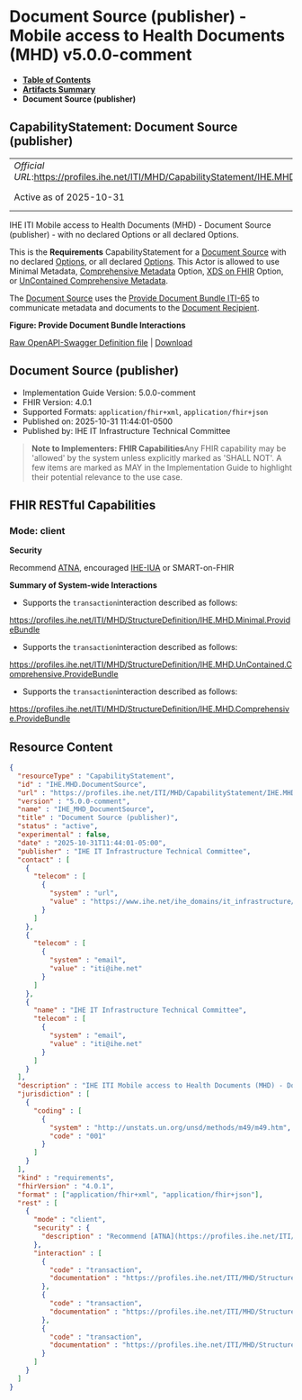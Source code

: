 # Document Source (publisher) - Mobile access to Health Documents (MHD) v5.0.0-comment

* [**Table of Contents**](toc.md)
* [**Artifacts Summary**](artifacts.md)
* **Document Source (publisher)**

## CapabilityStatement: Document Source (publisher) 

| | |
| :--- | :--- |
| *Official URL*:https://profiles.ihe.net/ITI/MHD/CapabilityStatement/IHE.MHD.DocumentSource | *Version*:5.0.0-comment |
| Active as of 2025-10-31 | *Computable Name*:IHE_MHD_DocumentSource |

 
IHE ITI Mobile access to Health Documents (MHD) - Document Source (publisher) - with no declared Options or all declared Options. 

This is the **Requirements** CapabilityStatement for a [Document Source](1331_actors_and_transactions.md#133111-document-source) with no declared [Options](1332_actor_options.md), or all declared [Options](1332_actor_options.md). This Actor is allowed to use Minimal Metadata, [Comprehensive Metadata](1332_actor_options.md#13321-comprehensive-metadata-option) Option, [XDS on FHIR](1332_actor_options.md#13322-xds-on-fhir-option) Option, or [UnContained Comprehensive Metadata](1332_actor_options.md#13323-uncontained-reference-option).

The [Document Source](1331_actors_and_transactions.md#133111-document-source) uses the [Provide Document Bundle ITI-65](ITI-65.md) to communicate metadata and documents to the [Document Recipient](1331_actors_and_transactions.md#133113-document-recipient).

**Figure: Provide Document Bundle Interactions**

 [Raw OpenAPI-Swagger Definition file](IHE.MHD.DocumentSource.openapi.json) | [Download](IHE.MHD.DocumentSource.openapi.json) 

## Document Source (publisher)

* Implementation Guide Version: 5.0.0-comment 
* FHIR Version: 4.0.1 
* Supported Formats: `application/fhir+xml`, `application/fhir+json`
* Published on: 2025-10-31 11:44:01-0500 
* Published by: IHE IT Infrastructure Technical Committee 

> **Note to Implementers: FHIR Capabilities**Any FHIR capability may be 'allowed' by the system unless explicitly marked as 'SHALL NOT'. A few items are marked as MAY in the Implementation Guide to highlight their potential relevance to the use case.

## FHIR RESTful Capabilities

### Mode: client

**Security**

> 

Recommend [ATNA](https://profiles.ihe.net/ITI/TF/Volume1/ch-9.html), encouraged [IHE-IUA](https://profiles.ihe.net/ITI/IUA/index.html) or SMART-on-FHIR


**Summary of System-wide Interactions**

* Supports the `transaction`interaction described as follows:

https://profiles.ihe.net/ITI/MHD/StructureDefinition/IHE.MHD.Minimal.ProvideBundle


* Supports the `transaction`interaction described as follows:

https://profiles.ihe.net/ITI/MHD/StructureDefinition/IHE.MHD.UnContained.Comprehensive.ProvideBundle


* Supports the `transaction`interaction described as follows:

https://profiles.ihe.net/ITI/MHD/StructureDefinition/IHE.MHD.Comprehensive.ProvideBundle




## Resource Content

```json
{
  "resourceType" : "CapabilityStatement",
  "id" : "IHE.MHD.DocumentSource",
  "url" : "https://profiles.ihe.net/ITI/MHD/CapabilityStatement/IHE.MHD.DocumentSource",
  "version" : "5.0.0-comment",
  "name" : "IHE_MHD_DocumentSource",
  "title" : "Document Source (publisher)",
  "status" : "active",
  "experimental" : false,
  "date" : "2025-10-31T11:44:01-05:00",
  "publisher" : "IHE IT Infrastructure Technical Committee",
  "contact" : [
    {
      "telecom" : [
        {
          "system" : "url",
          "value" : "https://www.ihe.net/ihe_domains/it_infrastructure/"
        }
      ]
    },
    {
      "telecom" : [
        {
          "system" : "email",
          "value" : "iti@ihe.net"
        }
      ]
    },
    {
      "name" : "IHE IT Infrastructure Technical Committee",
      "telecom" : [
        {
          "system" : "email",
          "value" : "iti@ihe.net"
        }
      ]
    }
  ],
  "description" : "IHE ITI Mobile access to Health Documents (MHD) - Document Source (publisher) - with no declared Options or all declared Options.",
  "jurisdiction" : [
    {
      "coding" : [
        {
          "system" : "http://unstats.un.org/unsd/methods/m49/m49.htm",
          "code" : "001"
        }
      ]
    }
  ],
  "kind" : "requirements",
  "fhirVersion" : "4.0.1",
  "format" : ["application/fhir+xml", "application/fhir+json"],
  "rest" : [
    {
      "mode" : "client",
      "security" : {
        "description" : "Recommend [ATNA](https://profiles.ihe.net/ITI/TF/Volume1/ch-9.html), encouraged [IHE-IUA](https://profiles.ihe.net/ITI/IUA/index.html) or SMART-on-FHIR"
      },
      "interaction" : [
        {
          "code" : "transaction",
          "documentation" : "https://profiles.ihe.net/ITI/MHD/StructureDefinition/IHE.MHD.Minimal.ProvideBundle"
        },
        {
          "code" : "transaction",
          "documentation" : "https://profiles.ihe.net/ITI/MHD/StructureDefinition/IHE.MHD.UnContained.Comprehensive.ProvideBundle"
        },
        {
          "code" : "transaction",
          "documentation" : "https://profiles.ihe.net/ITI/MHD/StructureDefinition/IHE.MHD.Comprehensive.ProvideBundle"
        }
      ]
    }
  ]
}

```
